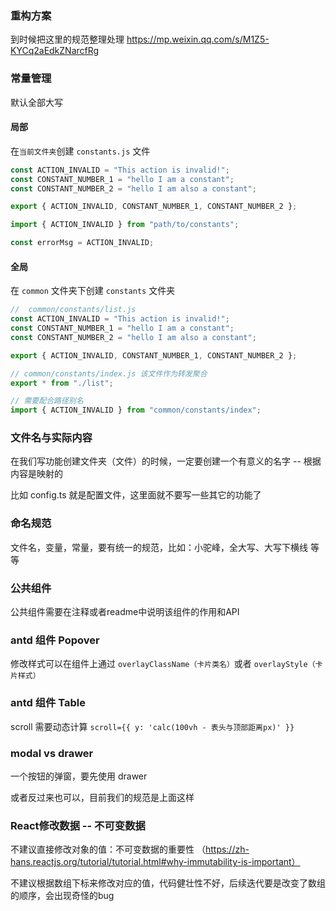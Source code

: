 ### 重构方案
到时候把这里的规范整理处理
https://mp.weixin.qq.com/s/M1Z5-KYCq2aEdkZNarcfRg

### 常量管理

默认全部大写

#### 局部

在`当前文件夹`创建 `constants.js` 文件

```js
const ACTION_INVALID = "This action is invalid!";
const CONSTANT_NUMBER_1 = "hello I am a constant";
const CONSTANT_NUMBER_2 = "hello I am also a constant";

export { ACTION_INVALID, CONSTANT_NUMBER_1, CONSTANT_NUMBER_2 };
```

```js
import { ACTION_INVALID } from "path/to/constants";

const errorMsg = ACTION_INVALID;
```

#### 全局

在 `common` 文件夹下创建 `constants` 文件夹

```js
//  common/constants/list.js
const ACTION_INVALID = "This action is invalid!";
const CONSTANT_NUMBER_1 = "hello I am a constant";
const CONSTANT_NUMBER_2 = "hello I am also a constant";

export { ACTION_INVALID, CONSTANT_NUMBER_1, CONSTANT_NUMBER_2 };
```

```js
// common/constants/index.js 该文件作为转发聚合
export * from "./list";
```

```js
// 需要配合路径别名
import { ACTION_INVALID } from "common/constants/index"; 
```


### 文件名与实际内容

在我们写功能创建文件夹（文件）的时候，一定要创建一个有意义的名字 -- 根据内容是映射的

比如 config.ts 就是配置文件，这里面就不要写一些其它的功能了


### 命名规范

文件名，变量，常量，要有统一的规范，比如：小驼峰，全大写、大写下横线 等等

### 公共组件

公共组件需要在注释或者readme中说明该组件的作用和API

### antd 组件 Popover

修改样式可以在组件上通过 `overlayClassName（卡片类名）`或者 `overlayStyle（卡片样式）`


### antd 组件 Table

scroll 需要动态计算 `scroll={{ y: 'calc(100vh - 表头与顶部距离px)' }}`

### modal vs drawer

一个按钮的弹窗，要先使用 drawer

或者反过来也可以，目前我们的规范是上面这样

### React修改数据 -- 不可变数据

不建议直接修改对象的值：不可变数据的重要性 （https://zh-hans.reactjs.org/tutorial/tutorial.html#why-immutability-is-important）

不建议根据数组下标来修改对应的值，代码健壮性不好，后续迭代要是改变了数组的顺序，会出现奇怪的bug